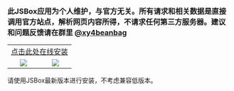 ### 此JSBox应用为个人维护，与官方无关。所有请求和相关数据是直接调用官方站点，解析网页内容所得，不请求任何第三方服务器。建议和问题反馈请在群里 [@xy4beanbag](https://t.me/xy4beanbag)
<table>
    <tr>
        <td colspan="2" style="text-align:center;border:none"><a href="https://xteko.com/redir?name=yahaha&url=https://raw.githubusercontent.com/xyranger/yahaha/master/.output/yahaha.box" target="_blank">点击此处在线安装</a></td>    
    </tr>
    <tr>
        <td style="text-align:center;border:none"> <img src="http://ww1.sinaimg.cn/large/a8f55599ly1fy5ichsivtj20n01dsb2a.jpg" /></td> 
        <td style="text-align:center;border:none"><img src="http://ww1.sinaimg.cn/large/a8f55599ly1fy5ichqf5bj20n01ds4qq.jpg" /> </td> 
   </tr>
</table>

请使用JSBox最新版本进行安装，不考虑兼容低版本。


